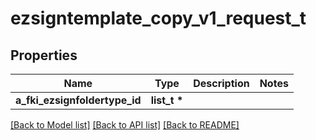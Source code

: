 # ezsigntemplate_copy_v1_request_t

## Properties
Name | Type | Description | Notes
------------ | ------------- | ------------- | -------------
**a_fki_ezsignfoldertype_id** | **list_t \*** |  | 

[[Back to Model list]](../README.md#documentation-for-models) [[Back to API list]](../README.md#documentation-for-api-endpoints) [[Back to README]](../README.md)


